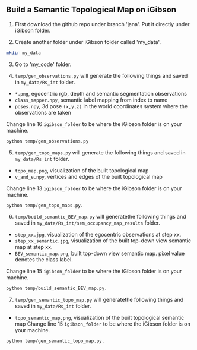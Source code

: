 ## Build a Semantic Topological Map on iGibson

1. First download the github repo under branch 'jana'. Put it directly under iGibson folder.

2. Create another folder under iGibson folder called 'my_data'.
```bash
mkdir my_data
```

3. Go to 'my_code' folder. 

4. `temp/gen_observations.py` will generate the following things and saved in `my_data/Rs_int` folder. 
- `*.png`, egocentric rgb, depth and semantic segmentation observations
- `class_mapper.npy`, semantic label mapping from index to name
- `poses.npy`, 3d pose `(x,y,z)` in the world coordinates system where the observations are taken

Change line 16 `igibson_folder` to be where the iGibson folder is on your machine.
```bash
python temp/gen_observations.py
```

5. `temp/gen_topo_maps.py` will generate the following things and saved in `my_data/Rs_int` folder.
- `topo_map.png`, visualization of the built topological map
- `v_and_e.npy`, vertices and edges of the built topological map

Change line 13 `igibson_folder` to be where the iGibson folder is on your machine.
```bash
python temp/gen_topo_maps.py.
```


6. `temp/build_semantic_BEV_map.py` will generatethe following things and saved in `my_data/Rs_int/sem_occupancy_map_results` folder.
- `step_xx.jpg`, visualization of the egocentric observations at step xx.
- `step_xx_semantic.jpg`, visualization of the built top-down view semantic map at step xx.
- `BEV_semantic_map.png`, built top-down view semantic map. pixel value denotes the class label.

Change line 15 `igibson_folder` to be where the iGibson folder is on your machine.
```bash
python temp/build_semantic_BEV_map.py.
```

7. `temp/gen_semantic_topo_map.py` will generatethe following things and saved in `my_data/Rs_int` folder.
- `topo_semantic_map.png`, visualization of the built topological semantic map
Change line 15 `igibson_folder` to be where the iGibson folder is on your machine.
```bash
python temp/gen_semantic_topo_map.py.
```
